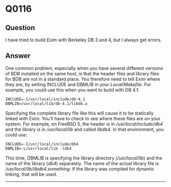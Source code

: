 Q0116
=====

Question
--------

I have tried to build Exim with Berkeley DB 3 and 4, but I always get
errors.

Answer
------

One common problem, especially when you have several different versions
of BDB installed on the same host, is that the header files and library
files for BDB are not in a standard place. You therefore need to tell
Exim where they are, by setting INCLUDE and DBMLIB in your
*Local/Makefile*. For example, you could use this when you want to build
with DB 4.1:

    INCLUDE=-I/usr/local/include/db-4.1
    DBMLIB=/usr/local/lib/db-4.1/libdb.a

Specifying the complete library file like this will cause it to be
statically linked with Exim. You'll have to check to see where these
files are on your system. For example, on FreeBSD 5, the header is in
*/usr/local/include/db4* and the library is in */usr/local/lib* and
called *libdb4*. In that environment, you could use:

    INCLUDE=-I/usr/local/include/db4
    DBMLIB=-L/usr/local/lib -ldb4

This time, DBMLIB is specifying the library directory (*/usr/local/lib*)
and the name of the library (*db4*) separately. The name of the actual
library file is */usr/local/lib/libdb4.something*. If the library was
compiled for dynamic linking, that will be used.

* * * * *
